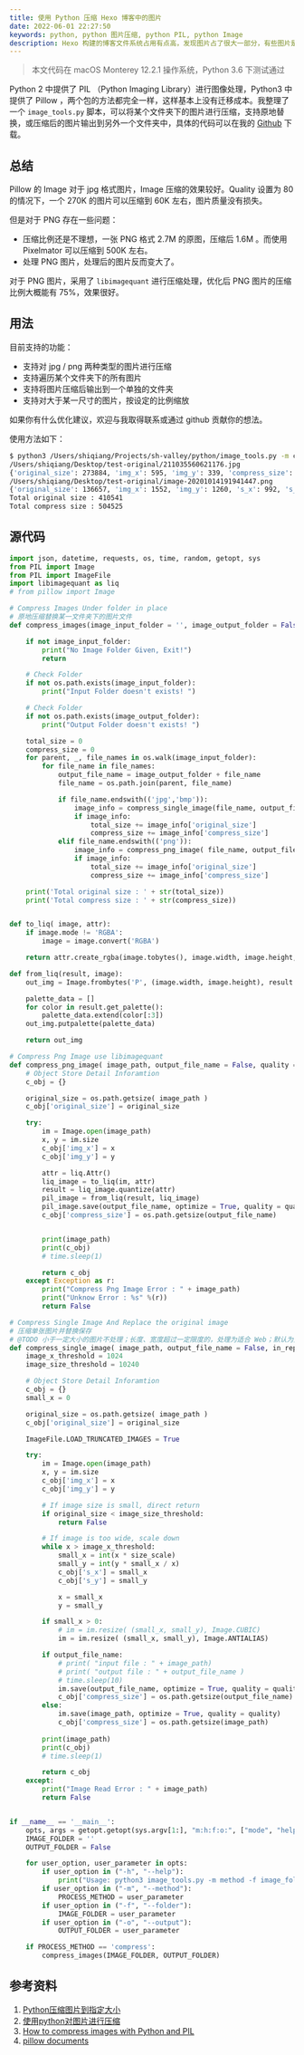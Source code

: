 ```yaml
---
title: 使用 Python 压缩 Hexo 博客中的图片
date: 2022-06-01 22:27:50
keywords: python, python 图片压缩, python PIL, python Image
description: Hexo 构建的博客文件系统占用有点高，发现图片占了很大一部分，有些图片是不适合在网上播放的，但是图片特别多，想到了使用 Python 批量压缩图片，手写了一份代码，支持批量压缩某个文件夹下的所有图片。
---
```


> 本文代码在 macOS Monterey 12.2.1 操作系统，Python 3.6 下测试通过

Python 2 中提供了 PIL （Python Imaging Library）进行图像处理，Python3 中提供了 Pillow ，两个包的方法都完全一样，这样基本上没有迁移成本。我整理了一个 `image_tools.py` 脚本，可以将某个文件夹下的图片进行压缩，支持原地替换，或压缩后的图片输出到另外一个文件夹中，具体的代码可以在我的 [Github](https://github.com/cocowool/) 下载。

## 总结

Pillow 的 Image 对于 jpg 格式图片，Image 压缩的效果较好。Quality 设置为 80 的情况下，一个 270K 的图片可以压缩到 60K 左右，图片质量没有损失。

但是对于 PNG 存在一些问题：
* 压缩比例还是不理想，一张 PNG 格式 2.7M 的原图，压缩后 1.6M 。而使用 Pixelmator 可以压缩到 500K 左右。
* 处理 PNG 图片，处理后的图片反而变大了。

对于 PNG 图片，采用了 `libimagequant` 进行压缩处理，优化后 PNG 图片的压缩比例大概能有 75%，效果很好。

## 用法

目前支持的功能：
* 支持对 jpg / png 两种类型的图片进行压缩
* 支持遍历某个文件夹下的所有图片
* 支持将图片压缩后输出到一个单独的文件夹
* 支持对大于某一尺寸的图片，按设定的比例缩放

如果你有什么优化建议，欢迎与我取得联系或通过 github 贡献你的想法。

使用方法如下：
```sh
$ python3 /Users/shiqiang/Projects/sh-valley/python/image_tools.py -m compress -f ~/Desktop/test-original/ -o ~/Desktop/test-compress/
/Users/shiqiang/Desktop/test-original/211035560621176.jpg
{'original_size': 273884, 'img_x': 595, 'img_y': 339, 'compress_size': 36349}
/Users/shiqiang/Desktop/test-original/image-20201014191941447.png
{'original_size': 136657, 'img_x': 1552, 'img_y': 1260, 's_x': 992, 's_y': 1007, 'compress_size': 468176}
Total original size : 410541
Total compress size : 504525
```

## 源代码

```python
import json, datetime, requests, os, time, random, getopt, sys
from PIL import Image
from PIL import ImageFile
import libimagequant as liq
# from pillow import Image

# Compress Images Under folder in place
# 原地压缩替换某一文件夹下的图片文件
def compress_images(image_input_folder = '', image_output_folder = False):

    if not image_input_folder:
        print("No Image Folder Given, Exit!")
        return

    # Check Folder
    if not os.path.exists(image_input_folder):
        print("Input Folder doesn't exists! ")

    # Check Folder
    if not os.path.exists(image_output_folder):
        print("Output Folder doesn't exists! ")

    total_size = 0
    compress_size = 0
    for parent, _, file_names in os.walk(image_input_folder):
        for file_name in file_names:
            output_file_name = image_output_folder + file_name
            file_name = os.path.join(parent, file_name)

            if file_name.endswith(('jpg','bmp')):
                image_info = compress_single_image(file_name, output_file_name)
                if image_info:
                    total_size += image_info['original_size']
                    compress_size += image_info['compress_size']
            elif file_name.endswith(('png')):
                image_info = compress_png_image( file_name, output_file_name)
                if image_info:
                    total_size += image_info['original_size']
                    compress_size += image_info['compress_size']

    print('Total original size : ' + str(total_size))
    print('Total compress size : ' + str(compress_size))


def to_liq( image, attr):
    if image.mode != 'RGBA':
        image = image.convert('RGBA')

    return attr.create_rgba(image.tobytes(), image.width, image.height, image.info.get('gamma', 0))

def from_liq(result, image):
    out_img = Image.frombytes('P', (image.width, image.height), result.remap_image(image))

    palette_data = []
    for color in result.get_palette():
        palette_data.extend(color[:3])
    out_img.putpalette(palette_data)

    return out_img

# Compress Png Image use libimagequant
def compress_png_image( image_path, output_file_name = False, quality = 80):
    # Object Store Detail Inforamtion
    c_obj = {}

    original_size = os.path.getsize( image_path )
    c_obj['original_size'] = original_size

    try:
        im = Image.open(image_path)
        x, y = im.size
        c_obj['img_x'] = x
        c_obj['img_y'] = y

        attr = liq.Attr()
        liq_image = to_liq(im, attr)
        result = liq_image.quantize(attr)
        pil_image = from_liq(result, liq_image)
        pil_image.save(output_file_name, optimize = True, quality = quality)
        c_obj['compress_size'] = os.path.getsize(output_file_name)


        print(image_path)
        print(c_obj)
        # time.sleep(1)

        return c_obj
    except Exception as r:
        print("Compress Png Image Error : " + image_path)
        print("Unknow Error : %s" %(r))
        return False

# Compress Single Image And Replace the original image
# 压缩单张图片并替换保存
# @TODO 小于一定大小的图片不处理；长度、宽度超过一定限度的，处理为适合 Web；默认为只压缩图片不缩放
def compress_single_image( image_path, output_file_name = False, in_replace = True, quality = 80, size_scale = 0.8 ):
    image_x_threshold = 1024
    image_size_threshold = 10240

    # Object Store Detail Inforamtion
    c_obj = {}
    small_x = 0

    original_size = os.path.getsize( image_path )
    c_obj['original_size'] = original_size

    ImageFile.LOAD_TRUNCATED_IMAGES = True

    try:
        im = Image.open(image_path)
        x, y = im.size
        c_obj['img_x'] = x
        c_obj['img_y'] = y

        # If image size is small, direct return
        if original_size < image_size_threshold:
            return False

        # If image is too wide, scale down
        while x > image_x_threshold:
            small_x = int(x * size_scale)
            small_y = int(y * small_x / x)
            c_obj['s_x'] = small_x
            c_obj['s_y'] = small_y

            x = small_x
            y = small_y

        if small_x > 0:
            # im = im.resize( (small_x, small_y), Image.CUBIC)
            im = im.resize( (small_x, small_y), Image.ANTIALIAS)

        if output_file_name:
            # print( "input file : " + image_path)
            # print( "output file : " + output_file_name )
            # time.sleep(10)
            im.save(output_file_name, optimize = True, quality = quality)
            c_obj['compress_size'] = os.path.getsize(output_file_name)
        else:
            im.save(image_path, optimize = True, quality = quality)
            c_obj['compress_size'] = os.path.getsize(image_path)
            
        print(image_path)
        print(c_obj)
        # time.sleep(1)

        return c_obj
    except:
        print("Image Read Error : " + image_path)
        return False


if __name__ == '__main__':
    opts, args = getopt.getopt(sys.argv[1:], "m:h:f:o:", ["mode", "help", "folder", "output"])
    IMAGE_FOLDER = ''
    OUTPUT_FOLDER = False

    for user_option, user_parameter in opts:
        if user_option in ("-h", "--help"):
            print("Usage: python3 image_tools.py -m method -f image_folder_path [-o output_folder]")
        if user_option in ("-m", "--method"):
            PROCESS_METHOD = user_parameter
        if user_option in ("-f", "--folder"):
            IMAGE_FOLDER = user_parameter
        if user_option in ("-o", "--output"):
            OUTPUT_FOLDER = user_parameter

    if PROCESS_METHOD == 'compress':
        compress_images(IMAGE_FOLDER, OUTPUT_FOLDER)
```

## 参考资料

1. [Python压缩图片到指定大小](https://blog.csdn.net/weixin_50668086/article/details/123684321)
2. [使用python对图片进行压缩](https://blog.csdn.net/Rebacca122222/article/details/124918529)
3. [How to compress images with Python and PIL](https://progskillss.com/compress-images-with-python)
4. [pillow documents](https://pillow.readthedocs.io/en/latest/)
